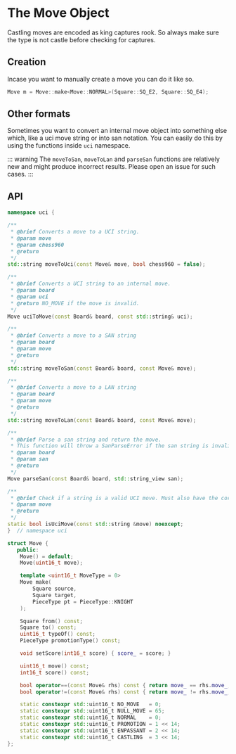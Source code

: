 # The Move Object

Castling moves are encoded as king captures rook. So always make sure the type is not castle
before checking for captures.

## Creation

Incase you want to manually create a move you can do it like so.

```cpp
Move m = Move::make<Move::NORMAL>(Square::SQ_E2, Square::SQ_E4);
```

## Other formats

Sometimes you want to convert an internal move object into something else which, like a uci move string or into san notation.
You can easily do this by using the functions inside `uci` namespace.

::: warning
The `moveToSan`, `moveToLan` and `parseSan` functions are relatively new and might produce incorrect results.
Please open an issue for such cases.
:::

## API

```cpp
namespace uci {

/**
 * @brief Converts a move to a UCI string.
 * @param move
 * @param chess960
 * @return
 */
std::string moveToUci(const Move& move, bool chess960 = false);

/**
 * @brief Converts a UCI string to an internal move.
 * @param board
 * @param uci
 * @return NO_MOVE if the move is invalid.
 */
Move uciToMove(const Board& board, const std::string& uci);

/**
 * @brief Converts a move to a SAN string
 * @param board
 * @param move
 * @return
 */
std::string moveToSan(const Board& board, const Move& move);

/**
 * @brief Converts a move to a LAN string
 * @param board
 * @param move
 * @return
 */
std::string moveToLan(const Board& board, const Move& move);

/**
 * @brief Parse a san string and return the move.
 * This function will throw a SanParseError if the san string is invalid.
 * @param board
 * @param san
 * @return
 */
Move parseSan(const Board& board, std::string_view san);

/**
 * @brief Check if a string is a valid UCI move. Must also have the correct length.
 * @param move
 * @return
 */
static bool isUciMove(const std::string &move) noexcept;
}  // namespace uci
```

```cpp
struct Move {
   public:
    Move() = default;
    Move(uint16_t move);

    template <uint16_t MoveType = 0>
    Move make(
        Square source,
        Square target,
        PieceType pt = PieceType::KNIGHT
    );

    Square from() const;
    Square to() const;
    uint16_t typeOf() const;
    PieceType promotionType() const;

    void setScore(int16_t score) { score_ = score; }

    uint16_t move() const;
    int16_t score() const;

    bool operator==(const Move& rhs) const { return move_ == rhs.move_; }
    bool operator!=(const Move& rhs) const { return move_ != rhs.move_; }

    static constexpr std::uint16_t NO_MOVE   = 0;
    static constexpr std::uint16_t NULL_MOVE = 65;
    static constexpr std::uint16_t NORMAL    = 0;
    static constexpr std::uint16_t PROMOTION = 1 << 14;
    static constexpr std::uint16_t ENPASSANT = 2 << 14;
    static constexpr std::uint16_t CASTLING  = 3 << 14;
};
```
